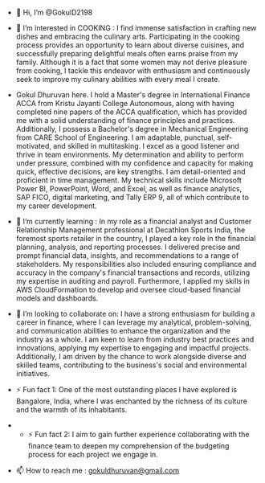 - 👋 Hi, I’m @GokulD2198
  
- 👀 I’m interested in COOKING : I find immense satisfaction in crafting new dishes and embracing the culinary arts. Participating in the cooking process provides an opportunity to learn about diverse cuisines, and successfully preparing delightful meals often earns praise from my family. Although it is a fact that some women may not derive pleasure from cooking, I tackle this endeavor with enthusiasm and continuously seek to improve my culinary abilities with every meal I create.


- Gokul Dhuruvan here. I hold a Master's degree in International Finance ACCA from Kristu Jayanti College Autonomous, along with having completed nine papers of the ACCA qualification, which has provided me with a solid understanding of finance principles and practices. Additionally, I possess a Bachelor's degree in Mechanical Engineering from CARE School of Engineering. I am adaptable, punctual, self-motivated, and skilled in multitasking. I excel as a good listener and thrive in team environments. My determination and ability to perform under pressure, combined with my confidence and capacity for making quick, effective decisions, are key strengths. I am detail-oriented and proficient in time management. My technical skills include Microsoft Power BI, PowerPoint, Word, and Excel, as well as finance analytics, SAP FICO, digital marketing, and Tally ERP 9, all of which contribute to my career development.

- 🌱 I’m currently learning : In my role as a financial analyst and Customer Relationship Management professional at Decathlon Sports India, the foremost sports retailer in the country, I played a key role in the financial planning, analysis, and reporting processes. I delivered precise and prompt financial data, insights, and recommendations to a range of stakeholders. My responsibilities also included ensuring compliance and accuracy in the company's financial transactions and records, utilizing my expertise in auditing and payroll. Furthermore, I applied my skills in AWS CloudFormation to develop and oversee cloud-based financial models and dashboards.

- 💞️ I’m looking to collaborate on: I have a strong enthusiasm for building a career in finance, where I can leverage my analytical, problem-solving, and communication abilities to enhance the organization and the industry as a whole. I am keen to learn from industry best practices and innovations, applying my expertise to engaging and impactful projects. Additionally, I am driven by the chance to work alongside diverse and skilled teams, contributing to the business's social and environmental initiatives.

- ⚡ Fun fact 1: One of the most outstanding places I have explored is Bangalore, India, where I was enchanted by the richness of its culture and the warmth of its inhabitants.
- - ⚡ Fun fact 2: I aim to gain further experience collaborating with the finance team to deepen my comprehension of the budgeting process for each project we engage in.
- 📫 How to reach me : gokuldhuruvan@gmail.com
<!---
GokulD2198/GokulD2198 is a ✨ special ✨ repository because its `README.md` (this file) appears on your GitHub profile.
You can click the Preview link to take a look at your changes.
--->
